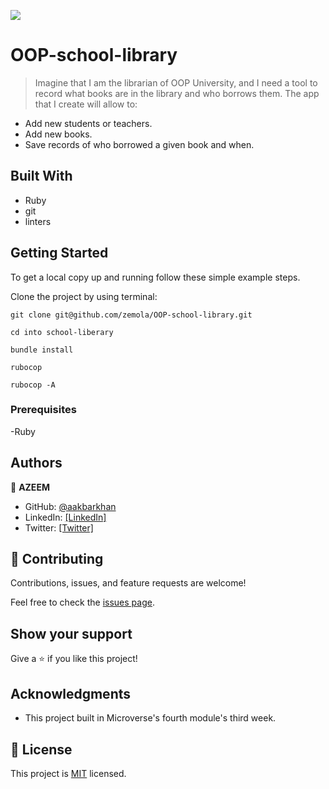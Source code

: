 ![](https://img.shields.io/badge/Microverse-blueviolet)
# OOP-school-library

> Imagine that I am the librarian of OOP University, and I need a tool to record what books are in the library and who borrows them. The app that I create will allow to:

- Add new students or teachers.
- Add new books.
- Save records of who borrowed a given book and when.

## Built With

- Ruby
- git
- linters

## Getting Started

To get a local copy up and running follow these simple example steps.

Clone the project by using terminal:

```
git clone git@github.com/zemola/OOP-school-library.git

cd into school-liberary

bundle install

rubocop

rubocop -A

```


### Prerequisites

-Ruby

## Authors

👤 **AZEEM** 
- GitHub: [@aakbarkhan](https://github.com/zemola/)
- LinkedIn: [[LinkedIn]](https://www.linkedin.com/in/olatunjiazeem/)
- Twitter: [[Twitter]](https://https://twitter.com/zemolat/)
  


## 🤝 Contributing

Contributions, issues, and feature requests are welcome!

Feel free to check the [issues page](../../issues/).

## Show your support

Give a ⭐️ if you like this project!

## Acknowledgments

- This project built in Microverse's fourth module's third week.

## 📝 License

This project is [MIT](./MIT.md) licensed.
